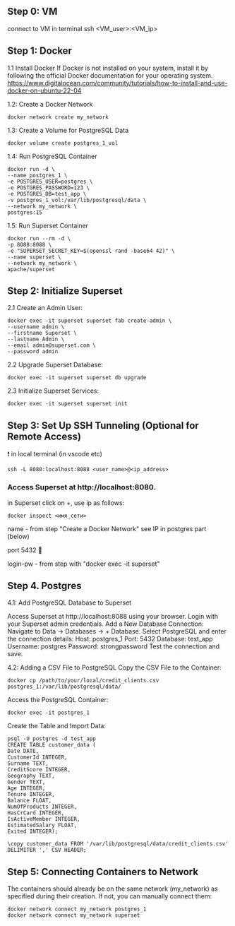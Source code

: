 ## Step 0: VM
connect to VM in terminal 
ssh <VM_user>:<VM_ip>

## Step 1: Docker

1.1 Install Docker
If Docker is not installed on your system, install it by following the official Docker documentation for your operating system.
https://www.digitalocean.com/community/tutorials/how-to-install-and-use-docker-on-ubuntu-22-04

1.2: Create a Docker Network
 
```
docker network create my_network
```

1.3: Create a Volume for PostgreSQL Data
 
```
docker volume create postgres_1_vol
``` 

1.4: Run PostgreSQL Container
 
```
docker run -d \
--name postgres_1 \
-e POSTGRES_USER=postgres \
-e POSTGRES_PASSWORD=123 \
-e POSTGRES_DB=test_app \
-v postgres_1_vol:/var/lib/postgresql/data \
--network my_network \
postgres:15
```

1.5: Run Superset Container
 
```
docker run --rm -d \
-p 8088:8088 \
-e "SUPERSET_SECRET_KEY=$(openssl rand -base64 42)" \
--name superset \
--network my_network \
apache/superset
```

## Step 2: Initialize Superset
2.1 Create an Admin User:
 
```
docker exec -it superset superset fab create-admin \
--username admin \
--firstname Superset \
--lastname Admin \
--email admin@superset.com \
--password admin
```

2.2 Upgrade Superset Database:

 
```
docker exec -it superset superset db upgrade
```

2.3 Initialize Superset Services:

 
```
docker exec -it superset superset init
```

## Step 3: Set Up SSH Tunneling (Optional for Remote Access)
❗️ in local terminal (in vscode etc)
 
```
ssh -L 8080:localhost:8088 <user_name>@<ip_address>
```
### Access Superset at http://localhost:8080.

in Superset click on +, use ip as follows:
```
docker inspect <имя_сети>
```
name - from step "Create a Docker Network"
see IP in postgres part (below)

port 5432 🚧

login-pw - from step with "docker exec -it superset"

## Step 4. Postgres

4.1: Add PostgreSQL Database to Superset

Access Superset at http://localhost:8088 using your browser.
Login with your Superset admin credentials.
Add a New Database Connection:
Navigate to Data -> Databases -> + Database.
Select PostgreSQL and enter the connection details:
Host: postgres_1
Port: 5432
Database: test_app
Username: postgres
Password: strongpassword
Test the connection and save.

4.2: Adding a CSV File to PostgreSQL
Copy the CSV File to the Container:

 
```
docker cp /path/to/your/local/credit_clients.csv postgres_1:/var/lib/postgresql/data/
```

Access the PostgreSQL Container:
 
```
docker exec -it postgres_1  
```

Create the Table and Import Data:
 
```
psql -U postgres -d test_app
CREATE TABLE customer_data (
Date DATE,
CustomerId INTEGER,
Surname TEXT,
CreditScore INTEGER,
Geography TEXT,
Gender TEXT,
Age INTEGER,
Tenure INTEGER,
Balance FLOAT,
NumOfProducts INTEGER,
HasCrCard INTEGER,
IsActiveMember INTEGER,
EstimatedSalary FLOAT,
Exited INTEGER);
```
```
\copy customer_data FROM '/var/lib/postgresql/data/credit_clients.csv' DELIMITER ',' CSV HEADER;
```

## Step 5: Connecting Containers to Network
The containers should already be on the same network (my_network) as specified during their creation. If not, you can manually connect them:
 
```
docker network connect my_network postgres_1
docker network connect my_network superset
```


